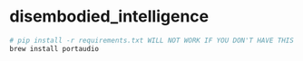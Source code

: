 # disembodied_intelligence


```sh
# pip install -r requirements.txt WILL NOT WORK IF YOU DON'T HAVE THIS ON YOUR SYSTEM
brew install portaudio

```